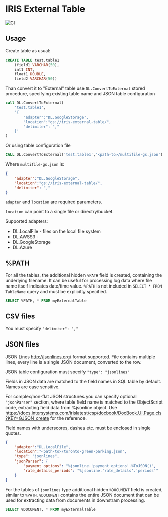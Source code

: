 # IRIS External Table

![CI](https://github.com/antonum/IRIS-ExternalTable/workflows/CI/badge.svg)

## Usage

Create table as usual:

```sql
CREATE TABLE test.table1
    (field1 VARCHAR(50), 
    int1 INT, 
    float1 DOUBLE, 
    field2 VARCHAR(50))
```
Than convert it to "External" table use `DL.ConvertToExternal` stored procedure, specifying existing table name and JSON table configuration

```sql
call DL.ConvertToExternal(
    'test.table1',
    '{ 
        "adapter":"DL.GoogleStorage",
        "location":"gs://iris-external-table/",
        "delimiter": ","
    }' 
)
```
Or using table configuration file
```sql
CALL DL.ConvertToExternal('test.table1','<path-to>/multifile-gs.json')
```
Where `multifile-gs.json` is:
```json
{
    "adapter":"DL.GoogleStorage",
    "location":"gs://iris-external-table/",
    "delimiter": ","
}
```

`adapter` and `location` are required parameters.

`location` can point to a single file or directry/bucket.

Supported adapters:
- DL.LocalFile - files on the local file system
- DL.AWSS3 - 
- DL.GoogleStorage
- DL.Azure

## %PATH

For all the tables, the additional hidden `%PATH` field is created, containing the underlying filename. It can be useful for processing log data where file name itself indicates date/time value. `%PATH` is not included in `SELECT * FROM TableName` query and must be explicitly specified.

```sql
SELECT %PATH, * FROM myExternalTable
```

## CSV files

You must specify `"delimiter": ","`

## JSON files

JSON Lines http://jsonlines.org/ format supported. File contains multiple lines, every line is a single JSON document, converted to the row.

JSON table configuration must specify `"type": "jsonlines"`

Fields in JSON data are matched to the field names in SQL table by default. Names are case sensitive.

For complex/non-flat JSON structures you can specify optional `"jsonParser"` section, where table field name is matched to the ObjectScript code, extracting field data from %jsonline object. Use https://docs.intersystems.com/irislatest/csp/docbook/DocBook.UI.Page.cls?KEY=GJSON_create for the reference.

Field names with underscores, dashes etc. must be enclosed in single quotes.

```json
{
    "adapter":"DL.LocalFile",
    "location":"<path-to>/toronto-green-parking.json",
    "type": "jsonlines",
    "jsonParser": {
        "payment_options": "%jsonline.'payment_options'.%ToJSON()",
        "rate_details_periods": "%jsonline.'rate_details'.'periods'"
    }
}
```
For the tables of `jsonlines` type additional hidden `%DOCUMENT` field is created, similar to `%PATH`. `%DOCUMENT` contains the entire JSON document that can be used for extracting data from documents in downstram processing.

```sql
SELECT %DOCUMENT, * FROM myExternalTable
```




